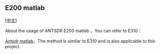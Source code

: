 ## E200 matlab

[[中文]](../../../cn/device_and_usage_manual/ANTSDR_E_Series_Module/ANTSDR_E200_Reference_Manual/AntsdrE200_matlab_cn.html)

About the usage of ANTSDR E200 matlab ，You can refer to E310：

[Antsdr matlab](../ANTSDR_E310_Reference_Manual/AntsdrE310_matlab.md)，The method is similar to E310 and is also applicable to this project.